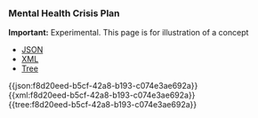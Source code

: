 ### Mental Health Crisis Plan

  <div markdown="span" class="alert alert-warning" role="alert"><i class="fa fa-warning"></i><b> Important:</b> Experimental. This page is for illustration of a concept</div>

  <div class="nhsd-!t-margin-bottom-6">
  <ul class="nav nav-tabs" role="tablist">
        <li role="presentation" class="active">
            <a href="#JSON" role="tab" data-toggle="tab">JSON</a>
        </li>
         <li role="presentation">
            <a href="#XML" role="tab" data-toggle="tab">XML</a>
        </li>
        <li role="presentation">
            <a href="#Tree" role="tab" data-toggle="tab">Tree</a>
        </li>
  </ul>
    
  <div class="tab-content snippet">
    <div id="JSON" role="tabpanel" class="tab-pane active">
{{json:f8d20eed-b5cf-42a8-b193-c074e3ae692a}}
    </div>
    <div id="XML" role="tabpanel" class="tab-pane">
{{xml:f8d20eed-b5cf-42a8-b193-c074e3ae692a}}
    </div>
    <div id="Tree" role="tabpanel" class="tab-pane">
{{tree:f8d20eed-b5cf-42a8-b193-c074e3ae692a}}
    </div>
  </div>
</div>
